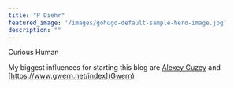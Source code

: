 ```yaml
---
title: "P Diehr"
featured_image: '/images/gohugo-default-sample-hero-image.jpg'
description: ""
---
```

Curious Human 

My biggest influences for starting this blog are  [Alexey Guzey](https://guzey.com/) and [https://www.gwern.net/index](Gwern)
